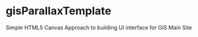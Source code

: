gisParallaxTemplate
===================

Simple HTML5 Canvas Approach to building UI interface for GIS Main Site
